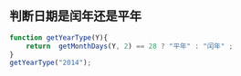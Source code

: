 ## 判断日期是闰年还是平年
```js
function getYearType(Y){
    return  getMonthDays(Y, 2) == 28 ? "平年" : "闰年" ;
}
getYearType("2014");
```

